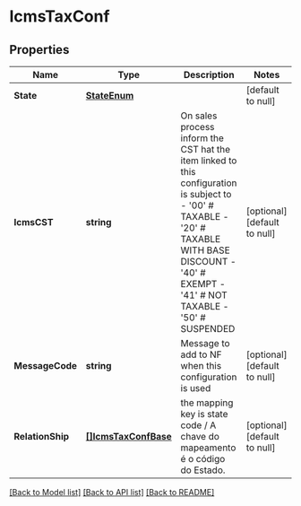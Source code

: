 # IcmsTaxConf

## Properties
Name | Type | Description | Notes
------------ | ------------- | ------------- | -------------
**State** | [**StateEnum**](StateEnum.md) |  | [default to null]
**IcmsCST** | **string** | On sales process inform the CST hat the item linked to this configuration is subject to - &#39;00&#39; # TAXABLE - &#39;20&#39; # TAXABLE WITH BASE DISCOUNT - &#39;40&#39; # EXEMPT - &#39;41&#39; # NOT TAXABLE - &#39;50&#39; # SUSPENDED  | [optional] [default to null]
**MessageCode** | **string** | Message to add to NF when this configuration is used | [optional] [default to null]
**RelationShip** | [**[]IcmsTaxConfBase**](IcmsTaxConfBase.md) | the mapping key is state code / A chave do mapeamento é o código do Estado. | [optional] [default to null]

[[Back to Model list]](../README.md#documentation-for-models) [[Back to API list]](../README.md#documentation-for-api-endpoints) [[Back to README]](../README.md)


